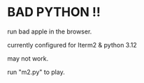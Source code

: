 # BAD PYTHON !!
run bad apple in the browser.

currently configured for Iterm2 & python 3.12

may not work.

run "m2.py" to play.